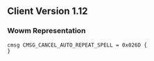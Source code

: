 ## Client Version 1.12

### Wowm Representation
```rust,ignore
cmsg CMSG_CANCEL_AUTO_REPEAT_SPELL = 0x026D {
}

```
